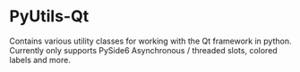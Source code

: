 # PyUtils-Qt
Contains various utility classes for working with the Qt framework in python. Currently only supports PySide6 Asynchronous / threaded slots, colored labels and more.
